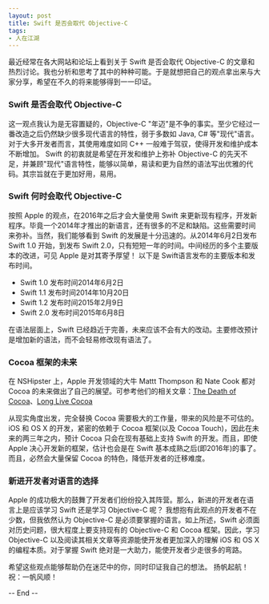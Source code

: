 ```yaml
---
layout: post
title: Swift 是否会取代 Objective-C
tags: 
- 人在江湖
---
```


最近经常在各大网站和论坛上看到关于 Swift 是否会取代 Objective-C 的文章和热烈讨论。我也分析和思考了其中的种种可能。于是就想把自己的观点拿出来与大家分享，希望在不久的将来能够得到一一印证。

### Swift 是否会取代 Objective-C
这一观点我认为是无容置疑的，Objective-C "年迈"是不争的事实。至少它经过一番改造之后仍然缺少很多现代语言的特性，弱于多数如 Java, C# 等"现代"语言。对于大多开发者而言，其使用难度如同 C++ 一般难于驾驭，使得开发和维护成本不断增加。
Swift 的初衷就是希望在开发和维护上弥补 Objective-C 的先天不足，并兼顾"现代"语言特性，能够以简单，易读和更为自然的语法写出优雅的代码。其宗旨就在于更加好用，易用。

### Swift 何时会取代 Objective-C
按照 Apple 的观点，在2016年之后才会大量使用 Swift 来更新现有程序，开发新程序。毕竟一个2014年才推出的新语言，还有很多的不足和缺陷。这些需要时间来弥补。当然，我们能够看到 Swift 的发展是十分迅速的。从2014年6月2日发布 Swift 1.0 开始，到发布 Swift 2.0，只有短短一年的时间。中间经历的多个主要版本的改进，可见 Apple 是对其寄予厚望！
以下是 Swift语言发布的主要版本和发布时间。

- Swift 1.0 发布时间2014年6月2日
- Swift 1.1 发布时间2014年10月20日
- Swift 1.2 发布时间2015年2月9日
- Swift 2.0 发布时间2015年6月8日

在语法层面上，Swift 已经趋近于完善，未来应该不会有大的改动。主要修改预计是增加新的语法，而不会轻易修改现有语法了。

### Cocoa 框架的未来
在 NSHipster 上，Apple 开发领域的大牛 Mattt Thompson 和 Nate Cook 都对 Cocoa 的未来做出了自己的展望。可参考他们的相关文章：[The Death of Cocoa](http://nshipster.com/the-death-of-cocoa/)、[Long Live Cocoa](http://nshipster.com/long-live-cocoa/)

从现实角度出发，完全替换 Cocoa 需要极大的工作量，带来的风险是不可估的。iOS 和 OS X 的开发，紧密的依赖于 Cocoa 框架(以及 Cocoa Touch)，因此在未来的两三年之内，预计 Cocoa 只会在现有基础上支持 Swift 的开发。而且，即使 Apple 决心开发新的框架，估计也会是在 Swift 基本成熟之后(即2016年)的事了。而且，必然会大量保留 Cocoa 的特色，降低开发者的迁移难度。

### 新进开发者对语言的选择
Apple 的成功极大的鼓舞了开发者们纷纷投入其阵营。那么，新进的开发者在语言上是应该学习 Swift 还是学习 Objective-C 呢？ 
我想抱有此观点的开发者不在少数，但我依然认为 Objective-C 是必须要掌握的语言。如上所述，Swift 必须面对历史问题，很大程度上要支持现有的 Objective-C 和 Cocoa 框架。因此，学习 Objective-C 以及阅读其相关文章等资源能使开发者更加深入的理解 iOS 和 OS X 的编程本质。对于掌握 Swift 绝对是一大助力，能使开发者少走很多的弯路。

希望这些观点能够帮助仍在迷茫中的你，同时印证我自己的想法。
扬帆起航！
祝：一帆风顺！

-- End --

